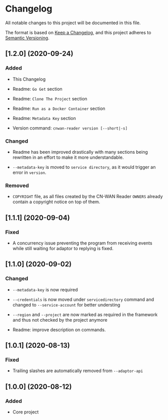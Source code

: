 # Changelog

All notable changes to this project will be documented in this file.

The format is based on [Keep a Changelog](https://keepachangelog.com/en/1.0.0/),
and this project adheres to [Semantic Versioning](https://semver.org/spec/v2.0.0.html).

## [1.2.0] (2020-09-24)

### Added

- This Changelog

- Readme: `Go Get` section

- Readme: `Clone The Project` section

- Readme: `Run as a Docker Container` section

- Readme: `Metadata Key` section

- Version command: `cnwan-reader version [--short|-s]`

### Changed

- Readme has been improved drastically with many sections being rewritten
in an effort to make it more understandable.

- `--metadata-key` is moved to `service directory`, as it would trigger an
error in `version`.

### Removed

- `COPYRIGHT` file, as all files created by the CN-WAN Reader `OWNERS` already
contain a copyright notice on top of them.

## [1.1.1] (2020-09-04)

### Fixed

- A concurrency issue preventing the program from receiving events while still
waiting for adaptor to replying is fixed.

## [1.1.0] (2020-09-02)

### Changed

- `--metadata-key` is now required

- `--credentials` is now moved under `servicedirectory` command and changed to
`--service-account` for better understing

- `--region` and `--project` are now marked as required in the framework and
thus not checked by the project anymore

- Readme: improve description on commands.

## [1.0.1] (2020-08-13)

### Fixed

- Trailing slashes are automatically removed from `--adaptor-api`

## [1.0.0] (2020-08-12)

### Added

- Core project
